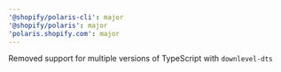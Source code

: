 ```yaml
---
'@shopify/polaris-cli': major
'@shopify/polaris': major
'polaris.shopify.com': major
---
```


Removed support for multiple versions of TypeScript with `downlevel-dts`
